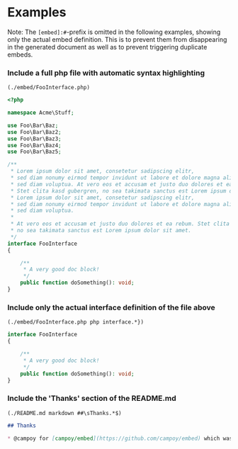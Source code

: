 # Examples

Note: The `[embed]:#`-prefix is omitted in the following examples, showing only the actual embed definition. This is to
prevent them from disappearing in the generated document as well as to prevent triggering duplicate embeds.

### Include a full php file with automatic syntax highlighting

`(./embed/FooInterface.php)`

[embed]:# (./embed/FooInterface.php)
```php
<?php

namespace Acme\Stuff;

use Foo\Bar\Baz;
use Foo\Bar\Baz2;
use Foo\Bar\Baz3;
use Foo\Bar\Baz4;
use Foo\Bar\Baz5;

/**
 * Lorem ipsum dolor sit amet, consetetur sadipscing elitr,
 * sed diam nonumy eirmod tempor invidunt ut labore et dolore magna aliquyam erat,
 * sed diam voluptua. At vero eos et accusam et justo duo dolores et ea rebum.
 * Stet clita kasd gubergren, no sea takimata sanctus est Lorem ipsum dolor sit amet.
 * Lorem ipsum dolor sit amet, consetetur sadipscing elitr,
 * sed diam nonumy eirmod tempor invidunt ut labore et dolore magna aliquyam erat,
 * sed diam voluptua.
 *
 * At vero eos et accusam et justo duo dolores et ea rebum. Stet clita kasd gubergren,
 * no sea takimata sanctus est Lorem ipsum dolor sit amet.
 */
interface FooInterface
{

    /**
     * A very good doc block!
     */
    public function doSomething(): void;
}

```

### Include only the actual interface definition of the file above

`(./embed/FooInterface.php php interface.*})`

[embed]:# (./embed/FooInterface.php php interface.*})
```php
interface FooInterface
{

    /**
     * A very good doc block!
     */
    public function doSomething(): void;
}
```

### Include the 'Thanks' section of the README.md

`(./README.md markdown ##\sThanks.*$)`

[embed]:# (./README.md markdown ##\sThanks.*$)
```markdown
## Thanks

* @campoy for [campoy/embed](https://github.com/campoy/embed) which was a huge inspiration.

```
